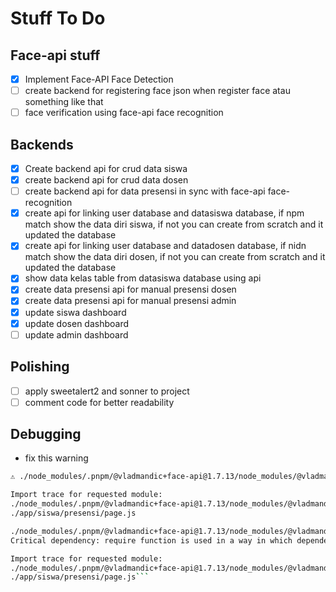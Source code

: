 # Stuff To Do

## Face-api stuff
- [x] Implement Face-API Face Detection 
- [ ] create backend for registering face json when register face atau something like that
- [ ] face verification using face-api face recognition

## Backends
- [x] Create backend api for crud data siswa
- [x] create backend api for crud data dosen
- [ ] create backend api for data presensi in sync with face-api face-recognition
- [x] create api for linking user database and datasiswa database, 
      if npm match show the data diri siswa, if not you can create from scratch and it updated the database
- [x] create api for linking user database and datadosen database, 
      if nidn match show the data diri dosen, if not you can create from scratch and it updated the database
- [x] show data kelas table from datasiswa database using api
- [x] create data presensi api for manual presensi dosen
- [x] create data presensi api for manual presensi admin
- [x] update siswa dashboard
- [x] update dosen dashboard
- [ ] update admin dashboard

## Polishing
- [ ] apply sweetalert2 and sonner to project
- [ ] comment code for better readability

## Debugging
- fix this warning
``` bash
⚠ ./node_modules/.pnpm/@vladmandic+face-api@1.7.13/node_modules/@vladmandic/face-api/dist/face-api.esm.js Critical dependency: require function is used in a way in which dependencies cannot be statically extracted

Import trace for requested module:
./node_modules/.pnpm/@vladmandic+face-api@1.7.13/node_modules/@vladmandic/face-api/dist/face-api.esm.js
./app/siswa/presensi/page.js

./node_modules/.pnpm/@vladmandic+face-api@1.7.13/node_modules/@vladmandic/face-api/dist/face-api.esm.js
Critical dependency: require function is used in a way in which dependencies cannot be statically extracted

Import trace for requested module:
./node_modules/.pnpm/@vladmandic+face-api@1.7.13/node_modules/@vladmandic/face-api/dist/face-api.esm.js
./app/siswa/presensi/page.js```